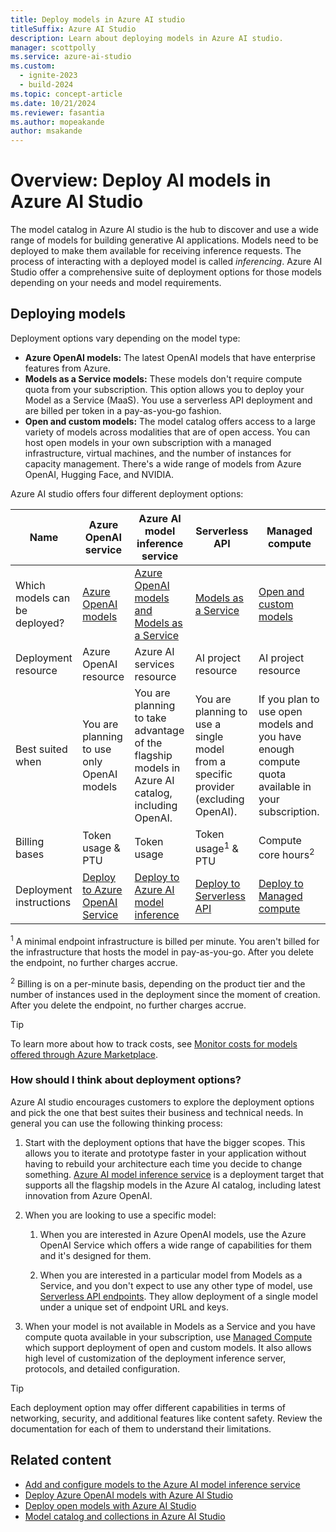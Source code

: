 ```yaml
---
title: Deploy models in Azure AI studio
titleSuffix: Azure AI Studio
description: Learn about deploying models in Azure AI studio.
manager: scottpolly
ms.service: azure-ai-studio
ms.custom:
  - ignite-2023
  - build-2024
ms.topic: concept-article
ms.date: 10/21/2024
ms.reviewer: fasantia
ms.author: mopeakande
author: msakande
---
```


# Overview: Deploy AI models in Azure AI Studio

The model catalog in Azure AI studio is the hub to discover and use a wide range of models for building generative AI applications. Models need to be deployed to make them available for receiving inference requests. The process of interacting with a deployed model is called *inferencing*. Azure AI Studio offer a comprehensive suite of deployment options for those models depending on your needs and model requirements.

## Deploying models

Deployment options vary depending on the model type:

* **Azure OpenAI models:** The latest OpenAI models that have enterprise features from Azure.
* **Models as a Service models:** These models don't require compute quota from your subscription. This option allows you to deploy your Model as a Service (MaaS). You use a serverless API deployment and are billed per token in a pay-as-you-go fashion.
* **Open and custom models:** The model catalog offers access to a large variety of models across modalities that are of open access. You can host open models in your own subscription with a managed infrastructure, virtual machines, and the number of instances for capacity management. There's a wide range of models from Azure OpenAI, Hugging Face, and NVIDIA.

Azure AI studio offers four different deployment options:

|Name                           | Azure OpenAI service | Azure AI model inference service | Serverless API | Managed compute |
|-------------------------------|----------------------|-------------------|----------------|-----------------|
| Which models can be deployed? | [Azure OpenAI models](../../ai-services/openai/concepts/models.md)        | [Azure OpenAI models and Models as a Service](../ai-services/model-inference.md#models) | [Models as a Service](../how-to/model-catalog-overview.md#content-safety-for-models-deployed-via-serverless-apis) | [Open and custom models](../how-to/model-catalog-overview.md#availability-of-models-for-deployment-as-managed-compute) |
| Deployment resource           | Azure OpenAI resource | Azure AI services resource | AI project resource | AI project resource |
| Best suited when              | You are planning to use only OpenAI models | You are planning to take advantage of the flagship models in Azure AI catalog, including OpenAI. | You are planning to use a single model from a specific provider (excluding OpenAI). | If you plan to use open models and you have enough compute quota available in your subscription. |
| Billing bases                 | Token usage & PTU         | Token usage       | Token usage<sup>1</sup> & PTU      | Compute core hours<sup>2</sup> |
| Deployment instructions       | [Deploy to Azure OpenAI Service](../how-to/deploy-models-openai.md) | [Deploy to Azure AI model inference](../ai-services/how-to/create-model-deployments.md) | [Deploy to Serverless API](../how-to/deploy-models-serverless.md) | [Deploy to Managed compute](../how-to/deploy-models-managed.md) |

<sup>1</sup> A minimal endpoint infrastructure is billed per minute. You aren't billed for the infrastructure that hosts the model in pay-as-you-go. After you delete the endpoint, no further charges accrue.

<sup>2</sup> Billing is on a per-minute basis, depending on the product tier and the number of instances used in the deployment since the moment of creation. After you delete the endpoint, no further charges accrue.

> [!TIP]
> To learn more about how to track costs, see [Monitor costs for models offered through Azure Marketplace](../how-to/costs-plan-manage.md#monitor-costs-for-models-offered-through-the-azure-marketplace).

### How should I think about deployment options?

Azure AI studio encourages customers to explore the deployment options and pick the one that best suites their business and technical needs. In general you can use the following thinking process:

1. Start with the deployment options that have the bigger scopes. This allows you to iterate and prototype faster in your application without having to rebuild your architecture each time you decide to change something. [Azure AI model inference service](../ai-services/model-inference.md) is a deployment target that supports all the flagship models in the Azure AI catalog, including latest innovation from Azure OpenAI.

2. When you are looking to use a specific model:

   1. When you are interested in Azure OpenAI models, use the Azure OpenAI Service which offers a wide range of capabilities for them and it's designed for them.

   2. When you are interested in a particular model from Models as a Service, and you don't expect to use any other type of model, use [Serverless API endpoints](../how-to/deploy-models-serverless.md). They allow deployment of a single model under a unique set of endpoint URL and keys.

3. When your model is not available in Models as a Service and you have compute quota available in your subscription, use [Managed Compute](../how-to/deploy-models-managed.md) which support deployment of open and custom models. It also allows high level of customization of the deployment inference server, protocols, and detailed configuration.

> [!TIP]
> Each deployment option may offer different capabilities in terms of networking, security, and additional features like content safety. Review the documentation for each of them to understand their limitations.

## Related content

* [Add and configure models to the Azure AI model inference service](../ai-services/how-to/create-model-deployments.md)
* [Deploy Azure OpenAI models with Azure AI Studio](../how-to/deploy-models-openai.md)
* [Deploy open models with Azure AI Studio](../how-to/deploy-models-open.md)
* [Model catalog and collections in Azure AI Studio](../how-to/model-catalog-overview.md)
